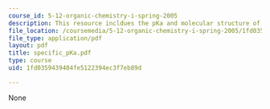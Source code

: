 ```yaml
---
course_id: 5-12-organic-chemistry-i-spring-2005
description: This resource incldues the pKa and molecular structure of various compunds.
file_location: /coursemedia/5-12-organic-chemistry-i-spring-2005/1fd0359439404fe5122394ec3f7eb89d_specific_pKa.pdf
file_type: application/pdf
layout: pdf
title: specific_pKa.pdf
type: course
uid: 1fd0359439404fe5122394ec3f7eb89d

---
```

None